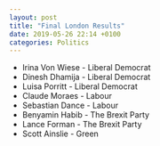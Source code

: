 ```yaml
---
layout: post
title: "Final London Results"
date: 2019-05-26 22:14 +0100
categories: Politics
---
```


*   Irina Von Wiese - Liberal Democrat
*   Dinesh Dhamija - Liberal Democrat
*   Luisa Porritt - Liberal Democrat
*   Claude Moraes - Labour
*   Sebastian Dance - Labour
*   Benyamin Habib - The Brexit Party
*   Lance Forman - The Brexit Party
*   Scott Ainslie - Green
